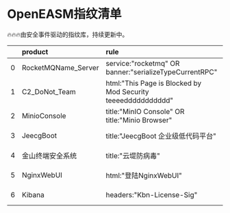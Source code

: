# OpenEASM指纹清单 

 🔥🔥🔥由安全事件驱动的指纹库，持续更新中。

|    | product             | rule                                                         | update_at   |
|---:|:--------------------|:-------------------------------------------------------------|:------------|
|  0 | RocketMQName_Server | service:"rocketmq" OR banner:"serializeTypeCurrentRPC"       | 2023-07-14  |
|  1 | C2_DoNot_Team       | html:"This Page is Blocked by Mod Security teeeeddddddddddd" | 2023-07-13  |
|  2 | MinioConsole        | title:"MinIO Console" OR title:"Minio Browser"               | 2023-07-12  |
|  3 | JeecgBoot           | title:"JeecgBoot 企业级低代码平台"                                   | 2023-07-12  |
|  4 | 金山终端安全系统            | title:"云堤防病毒"                                                | 2023-07-12  |
|  5 | NginxWebUI          | html:"登陆NginxWebUI"                                          | 2023-07-12  |
|  6 | Kibana              | headers:"Kbn-License-Sig"                                    | 2023-07-12  |
